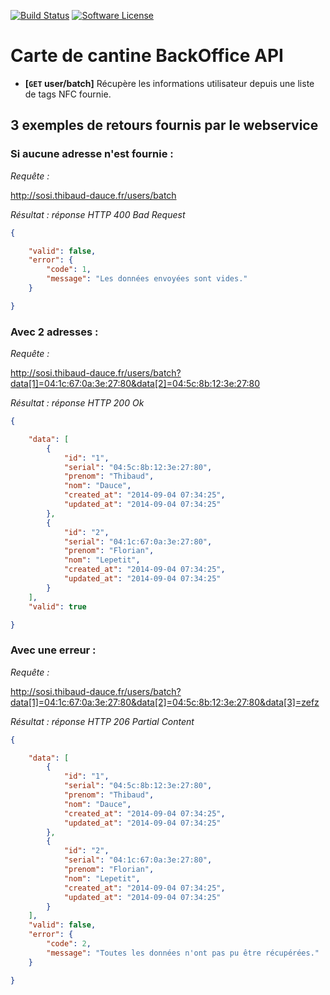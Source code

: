 [![Build Status](https://img.shields.io/travis/ThibaudDauce/SOSILeoCard/master.svg?style=flat)](https://travis-ci.org/ThibaudDauce/SOSILeoCard)
[![Software License](https://img.shields.io/badge/license-MIT-brightgreen.svg?style=flat)](LICENSE.md)

# Carte de cantine BackOffice API

- **[<code>GET</code> user/batch]** Récupère les informations utilisateur depuis une liste de tags NFC fournie.

## 3 exemples de retours fournis par le webservice

### Si aucune adresse n'est fournie :

*Requête :*

http://sosi.thibaud-dauce.fr/users/batch

*Résultat : réponse HTTP 400 Bad Request*

```json
{

    "valid": false,
    "error": {
        "code": 1,
        "message": "Les données envoyées sont vides."
    }

}
```

### Avec 2 adresses :

*Requête :*

http://sosi.thibaud-dauce.fr/users/batch?data[1]=04:1c:67:0a:3e:27:80&data[2]=04:5c:8b:12:3e:27:80

*Résultat : réponse HTTP 200 Ok*

```json
{

    "data": [
        {
            "id": "1",
            "serial": "04:5c:8b:12:3e:27:80",
            "prenom": "Thibaud",
            "nom": "Dauce",
            "created_at": "2014-09-04 07:34:25",
            "updated_at": "2014-09-04 07:34:25"
        },
        {
            "id": "2",
            "serial": "04:1c:67:0a:3e:27:80",
            "prenom": "Florian",
            "nom": "Lepetit",
            "created_at": "2014-09-04 07:34:25",
            "updated_at": "2014-09-04 07:34:25"
        }
    ],
    "valid": true

}
```

### Avec une erreur :

*Requête :*

http://sosi.thibaud-dauce.fr/users/batch?data[1]=04:1c:67:0a:3e:27:80&data[2]=04:5c:8b:12:3e:27:80&data[3]=zefz

*Résultat : réponse HTTP 206 Partial Content*

```json
{

    "data": [
        {
            "id": "1",
            "serial": "04:5c:8b:12:3e:27:80",
            "prenom": "Thibaud",
            "nom": "Dauce",
            "created_at": "2014-09-04 07:34:25",
            "updated_at": "2014-09-04 07:34:25"
        },
        {
            "id": "2",
            "serial": "04:1c:67:0a:3e:27:80",
            "prenom": "Florian",
            "nom": "Lepetit",
            "created_at": "2014-09-04 07:34:25",
            "updated_at": "2014-09-04 07:34:25"
        }
    ],
    "valid": false,
    "error": {
        "code": 2,
        "message": "Toutes les données n'ont pas pu être récupérées."
    }

}
```
